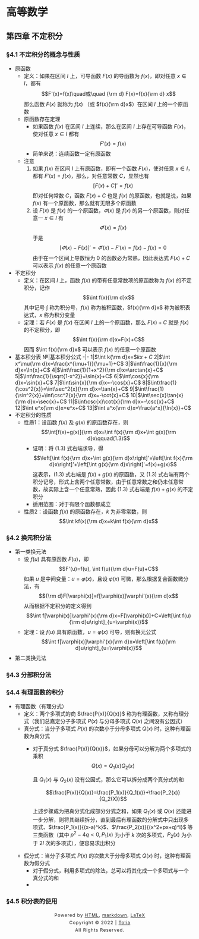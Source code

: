 # 高等数学

## 第四章 不定积分

### §4.1 不定积分的概念与性质

- 原函数
  - 定义：如果在区间 $I$ 上，可导函数 $F(x)$ 的导函数为 $f(x)$，即对任意 $x\in I$，都有
  $$F'(x)=f(x)\quad或\quad {\rm d} F(x)=f(x){\rm d} x$$
  那么函数 $F(x)$ 就称为 $f(x)$ （或 $f(x){\rm d}x$）在区间 $I$ 上的一个原函数
  - 原函数存在定理
    - 如果函数 $f(x)$ 在区间 $I$ 上连续，那么在区间 $I$ 上存在可导函数 $F(x)$，使对任意 $x\in I$ 都有
    $$F'(x)=f(x)$$
    - 简单来说：连续函数一定有原函数
  - 注意
    1. 如果 $f(x)$ 在区间 $I$ 上有原函数，即有一个函数 $F(x)$，使对任意 $x\in I$，都有 $F'(x)=f(x)$，那么，对任意常数 $C$，显然也有
    $$[F(x)+C]'=f(x)$$
    即对任何常数 $C$，函数 $F(x)+C$ 也是 $f(x)$ 的原函数，也就是说，如果 $f(x)$ 有一个原函数，那么就有无限多个原函数
    2. 设 $F(x)$ 是 $f(x)$ 的一个原函数，$\varPhi(x)$ 是 $f(x)$ 的另一个原函数，则对任意一 $x\in I$ 有
    $$\varPhi'(x)=f(x)$$
    于是
    $$[\varPhi(x)-F(x)]'=\varPhi'(x)-F'(x)=f(x)-f(x)=0$$
    由于在一个区间上导数恒为 0 的函数必为常熟，因此表达式 $F(x)+C$ 可以表示 $f(x)$ 的任意一个原函数
- 不定积分
  - 定义：在区间 $I$ 上，函数 $f(x)$ 的带有任意常数项的原函数称为 $f(x)$ 的不定积分，记作
  $$\int f(x){\rm d}x$$
  其中记号 $\int$ 称为积分号，$f(x)$ 称为被积函数，$f(x){\rm d}x$ 称为被积表达式，$x$ 称为积分变量
  - 定理：若 $F(x)$ 是 $f(x)$ 在区间 $I$ 上的一个原函数，那么 $F(x)+C$ 就是 $f(x)$ 的不定积分，即
  $$\int f(x){\rm d}x=F(x)+C$$
  因而 $\int f(x){\rm d}x$ 可以表示 $f(x)$ 的任意一个原函数
- 基本积分表
  №|基本积分公式
  -|-
  1|$\int k{\rm d}x=$$kx+C$
  2|$\int x^\mu{\rm d}x=\frac{x^{\mu+1}}{\mu+1}+C$
  3|$\int\frac{1}{x}{\rm d}x=\ln{x}+C$
  4|$\int\frac{1}{1+x^2}{\rm d}x=\arctan{x}+C$
  5|$\int\frac{1}{\sqrt{1-x^2}}=\sin{x}+C$
  6|$\int\cos{x}{\rm d}x=\sin{x}+C$
  7|$\int\sin{x}{\rm d}x=-\cos{x}+C$
  8|$\int\frac{1}{\cos^2{x}}=\int\sec^2{x}{\rm d}x=\tan{x}+C$
  9|$\int\frac{1}{\sin^2{x}}=\int\csc^2{x}{\rm d}x=-\cot{x}+C$
  10|$\int\sec{x}\tan{x}{\rm d}x=\sec{x}+C$
  11|$\int\csc{x}\cot{x}{\rm d}x=-\csc{x}+C$
  12|$\int e^x{\rm d}x=e^x+C$
  13|$\int a^x{\rm d}x=\frac{a^x}{\ln{x}}+C$
- 不定积分的性质 
  - 性质1：设函数 $f(x)$ 及 $g(x)$ 的原函数存在，则
    $$\int[f(x)+g(x)]{\rm d}x=\int f(x){\rm d}x+\int g(x){\rm d}x\qquad(1.3)$$
    - 证明：将 $(1.3)$ 式右端求导，得
    $$\left[\int f(x){\rm d}x+\int g(x){\rm d}x\right]'=\left[\int f(x){\rm d}x\right]'+\left[\int g(x){\rm d}x\right]'=f(x)+g(x)$$
    这表示，$(1.3)$ 式右端是 $f(x)+g(x)$ 的原函数，又 $(1.3)$ 式右端有两个积分记号，形式上含两个任意常数，由于任意常数之和仍未任意常数，故实际上含一个任意常熟，因此 $(1.3)$ 式右端是 $f(x)+g(x)$ 的不定积分
    - 适用范围：对于有限个函数都成立
  - 性质2：设函数 $f(x)$ 的原函数存在，$k$ 为非零常数，则
    $$\int kf(x){\rm d}x=k\int f(x){\rm d}x$$

### §4.2 换元积分法

- 第一类换元法
  - 设 $f(u)$ 具有原函数 $F(u)$，即
    $$F'(u)=f(u), \int f(u){\rm d}u=F(u)+C$$
    如果 $u$ 是中间变量：$u=\varphi(x)$，且设 $\varphi(x)$ 可微，那么根据复合函数微分法，有
    $${\rm d}F[\varphi(x)]=f[\varphi(x)]\varphi'(x){\rm d}x$$
    从而根据不定积分的定义得到
    $$\int f[\varphi(x)]\varphi'(x){\rm d}x=F[\varphi(x)]+C=\left[\int f(u){\rm d}u\right]_{u=\varphi(x)}$$
  - 定理：设 $f(u)$ 具有原函数，$u=\varphi(x)$ 可导，则有换元公式
    $$\int f[\varphi(x)]\varphi'(x){\rm d}x=\left[\int f(u){\rm d}u\right]_{u=\varphi(x)}$$
- 第二类换元法

### §4.3 分部积分法

### §4.4 有理函数的积分

- 有理函数（有理分式）
  - 定义：两个多项式的商 $\frac{P(x)}{Q(x)}$ 称为有理函数，又称有理分式（我们总嘉定分子多项式 $P(x)$ 与分母多项式 $Q(x)$ 之间没有公因式）
  - 真分式：当分子多项式 $P(x)$ 的次数小于分母多项式 $Q(x)$ 时，这种有理函数为真分式
    - 对于真分式 $\frac{P(x)}{Q(x)}$，如果分母可以分解为两个多项式的乘积
      $$Q(x)=Q_1(x)Q_2(x)$$

      且 $Q_1(x)$ 与 $Q_2(x)$ 没有公因式，那么它可以拆分成两个真分式的和

      $$\frac{P(x)}{Q(x)}=\frac{P_1(x)}{Q_1(x)}+\frac{P_2(x)}{Q_2(X)}$$

      上述步骤成为把真分式化成部分分式之和，如果 $Q_1(x)$ 或 $Q(x)$ 还能进一步分解，则将其继续拆分，直到最后有理函数的分解式中只出现多项式、$\frac{P_1(x)}{(x-a)^k}$、$\frac{P_2(x)}{(x^2+px+q)^l}$ 等三类函数（其中 $p^2-4q<0,P_1(x)$ 为小于 $k$ 次的多项式，$P_2(x)$ 为小于 $2l$ 次的多项式），便容易求出积分
  - 假分式：当分子多项式 $P(x)$ 的次数大于分母多项式 $Q(x)$ 时，这种有理函数为假分式
    - 对于假分式，利用多项式的除法，总可以将其化成一个多项式与一个真分式的和
    - 

### §4.5 积分表的使用

<style type="text/css">
    #footer {
        position: relative;
        margin: 0 auto;
        line-height: 20px;
        text-align: center;
        font-size: 12px;
        letter-spacing: 1px;
    }
 
    .content {
        height: 1800px;
        width: 100%;
        text-align: center;
    }
</style>

<div id="footer">
    Powered by
    <a href="https://html5up.net">HTML</a>, 
    <a href="https://markdown.com.cn/">markdown</a>, 
    <a href="https://www.latex-project.org/">LaTeX</a>
    <br>
    Copyright © 2022 | 
    <a href="https://tolia-gh.github.io">Tolia</a>
    <br>
    All Rights Reserved.
    <br>
</div>
